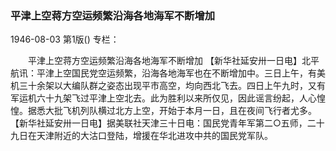 ### 平津上空蒋方空运频繁沿海各地海军不断增加

1946-08-03
第1版()
专栏：

　　平津上空蒋方空运频繁沿海各地海军不断增加
    【新华社延安卅一日电】北平航讯：平津上空国民党空运频繁，沿海各地海军也在不断增加中。三日上午，有美机三十余架以大编队群之姿态出现平市高空，均向西北飞去。四日上午九时，又有军运机六十九架飞过平津上空北去。此为胜利以来所仅见，因此谣言纷起，人心惶惶。据悉大批飞机列队横过北方上空，开始于本月一日，且在夜间飞行者尤多。
    【新华社延安卅一日电】据美联社天津三十日电：国民党青年军第二○五师，二十九日在天津附近的大沽口登陆，增援在华北进攻中共的国民党军队。
